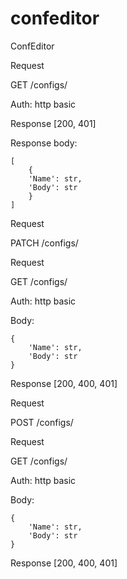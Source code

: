 # confeditor

ConfEditor

Request

GET /configs/

Auth: http basic

Response [200, 401]

Response body:
```
[
    {
    'Name': str,
    'Body': str
    }
]
```

Request

PATCH /configs/

Request

GET /configs/

Auth: http basic

Body: 
```
{
    'Name': str,
    'Body': str
}
```

Response [200, 400, 401]


Request

POST /configs/

Request

GET /configs/

Auth: http basic

Body: 
```
{
    'Name': str,
    'Body': str
}
```

Response [200, 400, 401]
